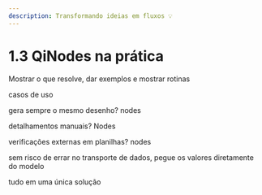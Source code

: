 ```yaml
---
description: Transformando ideias em fluxos 💡
---
```


# 1.3 QiNodes na prática

Mostrar o que resolve, dar exemplos e mostrar rotinas

casos de uso

gera sempre o mesmo desenho? nodes

detalhamentos manuais? Nodes

verificações externas em planilhas? nodes&#x20;

sem risco de errar no transporte de dados, pegue os valores diretamente do modelo

tudo em uma única solução

